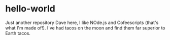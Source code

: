 # hello-world
Just another repository
Dave here, I like NOde.js and Cofeescripts (that's what I'm made of!).
I've had tacos on the moon and find them far superior to Earth tacos.
